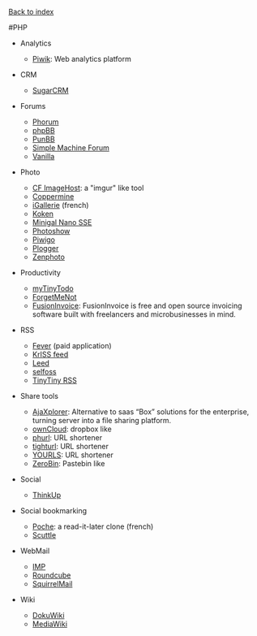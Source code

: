 [Back to index](../README.md)

#PHP

- Analytics
  - [Piwik](http://piwik.org): Web analytics platform

- CRM
  - [SugarCRM](http://www.sugarcrm.com/)

- Forums
  - [Phorum](http://www.phorum.org/)
  - [phpBB](https://www.phpbb.com/)
  - [PunBB](http://punbb.informer.com/)
  - [Simple Machine Forum](http://simplemachines.org/)
  - [Vanilla](http://vanillaforums.org/)

- Photo
  - [CF ImageHost](http://www.codefuture.co.uk/projects/imagehost/): a "imgur" like tool
  - [Coppermine](http://coppermine-gallery.net/) 
  - [iGallerie](http://www.igalerie.org) (french)
  - [Koken](http://koken.me)
  - [Minigal Nano SSE](https://github.com/sebsauvage/MinigalNano)
  - [Photoshow](http://www.photoshow-gallery.com/)
  - [Piwigo](http://piwigo.org/)
  - [Plogger](http://www.plogger.org/)
  - [Zenphoto](http://www.zenphoto.org)

- Productivity
  - [myTinyTodo](http://www.mytinytodo.net/)
  - [ForgetMeNot](https://github.com/hswolff/forgetmenot)
  - [FusionInvoice](http://fusioninvoice.com/): FusionInvoice is free and open source invoicing software built with freelancers and microbusinesses in mind.

- RSS
  - [Fever](http://www.feedafever.com/) (paid application)
  - [KrISS feed](http://tontof.net/kriss/feed/)  
  - [Leed](http://projet.idleman.fr/leed/)
  - [selfoss](http://selfoss.aditu.de/)
  - [TinyTiny RSS](http://tt-rss.org/redmine/projects/tt-rss/wiki)
  
- Share tools
  - [AjaXplorer](http://ajaxplorer.info/): Alternative to saas “Box” solutions for the enterprise, turning server into a file sharing platform.
  - [ownCloud](owncloud.org): dropbox like
  - [phurl](https://code.google.com/p/phurl/): URL shortener
  - [tighturl](http://tighturl.com/project/p/tighturl/): URL shortener
  - [YOURLS](http://yourls.org/): URL shortener
  - [ZeroBin](http://sebsauvage.net/wiki/doku.php?id=php:zerobin): Pastebin like

- Social
  - [ThinkUp](https://www.thinkup.com/)

- Social bookmarking
  - [Poche](http://inthepoche.com/): a read-it-later clone (french)
  - [Scuttle](http://sourceforge.net/projects/scuttle/)

- WebMail
  - [IMP](http://www.horde.org/apps/imp/)
  - [Roundcube](http://www.roundcube.net/)
  - [SquirrelMail](http://www.squirrelmail.org/)

- Wiki
  - [DokuWiki](https://www.dokuwiki.org/dokuwiki)
  - [MediaWiki](http://www.mediawiki.org/)
